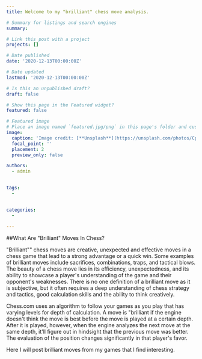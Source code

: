 ```yaml
---
title: Welcome to my "brilliant" chess move analysis.

# Summary for listings and search engines
summary: 

# Link this post with a project
projects: []

# Date published
date: '2020-12-13T00:00:00Z'

# Date updated
lastmod: '2020-12-13T00:00:00Z'

# Is this an unpublished draft?
draft: false

# Show this page in the Featured widget?
featured: false

# Featured image
# Place an image named `featured.jpg/png` in this page's folder and customize its options here.
image:
  caption: 'Image credit: [**Unsplash**](https://unsplash.com/photos/CpkOjOcXdUY)'
  focal_point: ''
  placement: 2
  preview_only: false

authors:
  - admin
  

tags:
  - 
  

categories:
  - 
  
---
```

##What Are "Brilliant" Moves In Chess?


"Brilliant"" chess moves are creative, unexpected and effective moves in a chess game that lead to a strong advantage or a quick win. Some examples of brilliant moves include sacrifices, combinations, traps, and tactical blows. The beauty of a chess move lies in its efficiency, unexpectedness, and its ability to showcase a player's understanding of the game and their opponent's weaknesses. There is no one definition of a brilliant move as it is subjective, but it often requires a deep understanding of chess strategy and tactics, good calculation skills and the ability to think creatively.

Chess.com uses an algorithm to follow your games as you play that has varying levels for depth of calculation. A move is "brilliant if the engine doesn't think the move is best before the move is played at a certain depth. After it is played, however, when the engine analyzes the next move at the same depth, it'll figure out in hindsight that the previous move was better. The evaluation of the position changes significantly in that player's favor.

Here I will post brilliant moves from my games that I find interesting.



